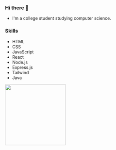 ### Hi there 👋
- I'm a college student studying computer science.

### Skills
- HTML
- CSS
- JavaScript
- React
- Node.js
- Express.js
- Tailwind
- Java

<img src="https://github.com/philipkondrenko/philipkondrenko/blob/main/3Eqa.gif?raw=true" width="200">
